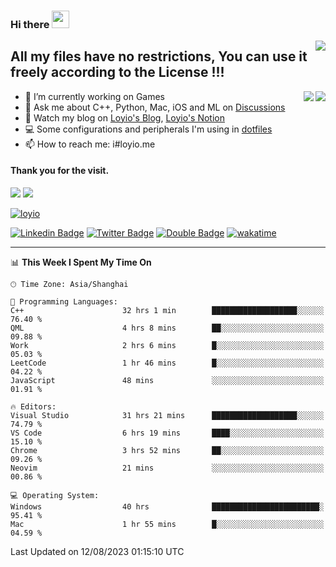 <h3 align="left">Hi there <img src="https://media.giphy.com/media/hvRJCLFzcasrR4ia7z/giphy.gif" width="28"></h3>
<a align="right" href="https://github.com/loyio/loyio/blob/master/STAR/README.md"><img align="right" src="https://img.shields.io/badge/LOYIO-STAR-green" /></a>

## All my files have no restrictions, You can use it freely according to the License !!!

<a href="https://github.com/loyio#gh-light-mode-only">
     <img align="right"  src="https://loy-readme.vercel.app/api/top-langs/?username=loyio&langs_count=6&hide=css,html,jupyter%20notebook" />
</a>

<a href="https://github.com/loyio#gh-dark-mode-only">
  <img align="right"  src="https://loy-readme.vercel.app/api/top-langs/?username=loyio&langs_count=6&theme=slateorange&hide=css,html,jupyter%20notebook" />
</a>



- 🔭 I’m currently working on Games
- 💬 Ask me about C++, Python, Mac, iOS and ML on [Discussions](https://github.com/loyio/blog/discussions)
- 📔 Watch my blog on [Loyio's Blog](https://loyio.me), [Loyio's Notion](https://loyio.notion.site/loyio/Loyio-s-Dashboard-2f56bd29222a445ea9d9e8802a1ac83b)
- 💻 Some configurations and peripherals I'm using in [dotfiles](https://github.com/loyio/dotfiles)
- 📫 How to reach me: i#loyio.me


#### Thank you for the visit.
<img src="http://profile-counter.glitch.me/loyio/count.svg" />

<img src="https://loy-readme.vercel.app/api?username=loyio&show_icons=true&hide=stars&include_all_commits=true&hide_title=true&theme=slateorange" />

     

[![loyio](https://github-profile-trophy.vercel.app/?username=loyio&theme=onedark&column=4)](https://github.com/loyio)

[![Linkedin Badge](https://img.shields.io/badge/-@loyio-0077b5?style=flat-square&logo=Linkedin&logoColor=white&labelColor=0077b5&link=https://www.linkedin.com/in/loyio-hex-363172158/)](https://www.linkedin.com/in/loyio-hex-363172158/)
[![Twitter Badge](https://img.shields.io/badge/-@loyiome-1ca0f1?style=flat-square&labelColor=1ca0f1&logo=twitter&logoColor=white&link=https://twitter.com/loyiome)](https://twitter.com/loyiome)
[![Double Badge](https://img.shields.io/badge/@loyio-007722?style=flat&logo=Douban&logoColor=white)](https://www.douban.com/people/susmote)
[![wakatime](https://wakatime.com/badge/user/c0ddc104-5a20-41d1-ab9a-c4d9ea20a4d9.svg)](https://wakatime.com/@c0ddc104-5a20-41d1-ab9a-c4d9ea20a4d9)

-------
<!--START_SECTION:waka-->
📊 **This Week I Spent My Time On** 

```text
🕑︎ Time Zone: Asia/Shanghai

💬 Programming Languages: 
C++                      32 hrs 1 min        ███████████████████░░░░░░   76.40 % 
QML                      4 hrs 8 mins        ██░░░░░░░░░░░░░░░░░░░░░░░   09.88 % 
Work                     2 hrs 6 mins        █░░░░░░░░░░░░░░░░░░░░░░░░   05.03 % 
LeetCode                 1 hr 46 mins        █░░░░░░░░░░░░░░░░░░░░░░░░   04.22 % 
JavaScript               48 mins             ░░░░░░░░░░░░░░░░░░░░░░░░░   01.91 % 

🔥 Editors: 
Visual Studio            31 hrs 21 mins      ███████████████████░░░░░░   74.79 % 
VS Code                  6 hrs 19 mins       ████░░░░░░░░░░░░░░░░░░░░░   15.10 % 
Chrome                   3 hrs 52 mins       ██░░░░░░░░░░░░░░░░░░░░░░░   09.26 % 
Neovim                   21 mins             ░░░░░░░░░░░░░░░░░░░░░░░░░   00.86 % 

💻 Operating System: 
Windows                  40 hrs              ████████████████████████░   95.41 % 
Mac                      1 hr 55 mins        █░░░░░░░░░░░░░░░░░░░░░░░░   04.59 % 
```


 Last Updated on 12/08/2023 01:15:10 UTC
<!--END_SECTION:waka-->
